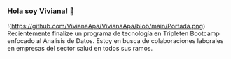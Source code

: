 ### Hola soy Viviana! 👋

!(https://github.com/VivianaApa/VivianaApa/blob/main/Portada.png)
Recientemente finalize un programa de tecnología en Tripleten Bootcamp enfocado al Analisis de Datos. Estoy en busca de colaboraciones laborales en empresas del sector salud en todos sus ramos.
<!--
**VivianaApa/VivianaApa** is a ✨ _special_ ✨ repository because its `README.md` (this file) appears on your GitHub profile. 

Here are some ideas to get you started:

- 🔭 I’m currently working on ...
- 🌱 I’m currently learning ...
- 👯 I’m looking to collaborate on ...
- 🤔 I’m looking for help with ...
- 💬 Ask me about ...
- 📫 How to reach me: ...
- 😄 Pronouns: ...
- ⚡ Fun fact: ...
-->
